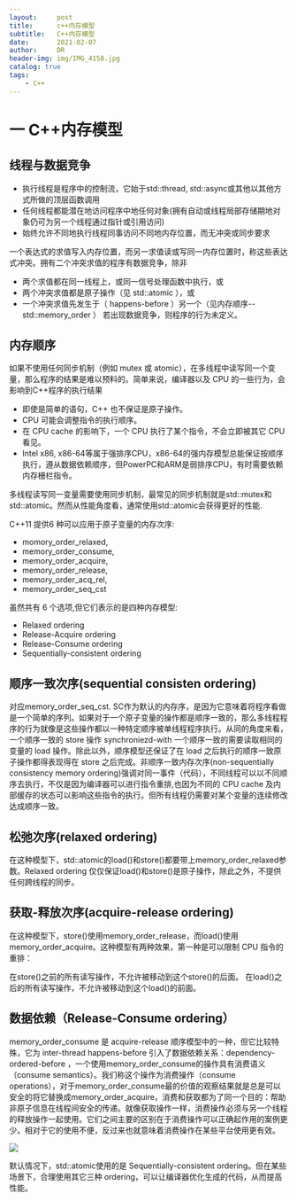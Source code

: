 ```yaml
---
layout:     post
title:      c++内存模型
subtitle:   C++内存模型
date:       2021-02-07
author:     DR
header-img: img/IMG_4158.jpg
catalog: true
tags:
    - C++
---
```


# 一 C++内存模型

## 线程与数据竞争
* 执行线程是程序中的控制流，它始于std::thread, std::async或其他以其他方式所做的顶层函数调用
* 任何线程都能潜在地访问程序中地任何对象(拥有自动或线程局部存储期地对象仍可为另一个线程通过指针或引用访问)
* 始终允许不同地执行线程同事访问不同地内存位置，而无冲突或同步要求

一个表达式的求值写入内存位置，而另一求值读或写同一内存位置时，称这些表达式冲突。拥有二个冲突求值的程序有数据竞争，除非
* 两个求值都在同一线程上，或同一信号处理函数中执行，或
* 两个冲突求值都是原子操作（见 std::atomic ），或
* 一个冲突求值先发生于（ happens-before ）另一个（见内存顺序--std::memory_order ）
若出现数据竞争，则程序的行为未定义。
## 内存顺序
如果不使用任何同步机制（例如 mutex 或 atomic），在多线程中读写同一个变量，那么程序的结果是难以预料的。简单来说，编译器以及 CPU 的一些行为，会影响到C++程序的执行结果
* 即使是简单的语句，C++ 也不保证是原子操作。
* CPU 可能会调整指令的执行顺序。
* 在 CPU cache 的影响下，一个 CPU 执行了某个指令，不会立即被其它 CPU 看见。
* Intel x86, x86-64等属于强排序CPU，x86-64的强内存模型总能保证按顺序执行，遵从数据依赖顺序，但PowerPC和ARM是弱排序CPU，有时需要依赖内存栅栏指令。

多线程读写同一变量需要使用同步机制，最常见的同步机制就是std::mutex和std::atomic。然而从性能角度看，通常使用std::atomic会获得更好的性能.

C++11 提供6 种可以应用于原子变量的内存次序:

* momory_order_relaxed,
* memory_order_consume,
* memory_order_acquire,
* memory_order_release,
* memory_order_acq_rel,
* memory_order_seq_cst

虽然共有 6 个选项,但它们表示的是四种内存模型:

* Relaxed ordering
* Release-Acquire ordering
* Release-Consume ordering
* Sequentially-consistent ordering

## 顺序一致次序(sequential consisten ordering)

对应memory_order_seq_cst. SC作为默认的内存序，是因为它意味着将程序看做是一个简单的序列。如果对于一个原子变量的操作都是顺序一致的，那么多线程程序的行为就像是这些操作都以一种特定顺序被单线程程序执行。从同的角度来看，一个顺序一致的 store 操作 synchroniezd-with 一个顺序一致的需要读取相同的变量的 load 操作。除此以外，顺序模型还保证了在 load 之后执行的顺序一致原子操作都得表现得在 store 之后完成。非顺序一致内存次序(non-sequentially consistency memory ordering)强调对同一事件（代码），不同线程可以以不同顺序去执行，不仅是因为编译器可以进行指令重排,也因为不同的 CPU cache 及内部缓存的状态可以影响这些指令的执行。但所有线程仍需要对某个变量的连续修改达成顺序一致。

## 松弛次序(relaxed ordering)

在这种模型下，std::atomic的load()和store()都要带上memory_order_relaxed参数。Relaxed ordering 仅仅保证load()和store()是原子操作，除此之外，不提供任何跨线程的同步。

## 获取-释放次序(acquire-release ordering)

在这种模型下，store()使用memory_order_release，而load()使用memory_order_acquire。这种模型有两种效果，第一种是可以限制 CPU 指令的重排：

在store()之前的所有读写操作，不允许被移动到这个store()的后面。
在load()之后的所有读写操作，不允许被移动到这个load()的前面。
 

## 数据依赖（Release-Consume ordering）

memory_order_consume 是 acquire-release 顺序模型中的一种，但它比较特殊，它为 inter-thread happens-before 引入了数据依赖关系：dependency-ordered-before ，一个使用memory_order_consume的操作具有消费语义（consume semantics）。我们称这个操作为消费操作（consume operations），对于memory_order_consume最的价值的观察结果就是总是可以安全的将它替换成memory_order_acquire，消费和获取都为了同一个目的：帮助非原子信息在线程间安全的传递。就像获取操作一样，消费操作必须与另一个线程的释放操作一起使用。它们之间主要的区别在于消费操作可以正确起作用的案例更少。相对于它的使用不便，反过来也就意味着消费操作在某些平台使用更有效。

![](https://github.com/DeruiLiu/DeruiLiu.github.io/tree/master/img/post/内存模型1.png)

默认情况下，std::atomic使用的是 Sequentially-consistent ordering。但在某些场景下，合理使用其它三种 ordering，可以让编译器优化生成的代码，从而提高性能。
